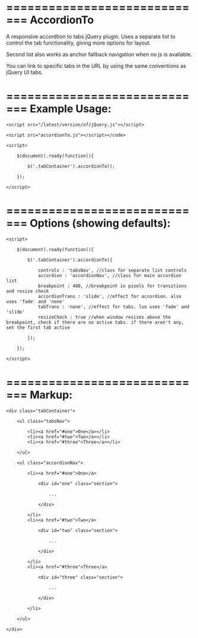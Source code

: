 =============================
AccordionTo
=============================

A responsive accordtion to tabs jQuery plugin. Uses a separate list to control the tab functionality, giving more options for layout.

Second list also works as anchor fallback navigation when no js is available.

You can link to specific tabs in the URL by using the same conventions as jQuery UI tabs.

=============================
Example Usage:
=============================

	<script src="/latest/version/of/jQuery.js"></script>
	  
	<script src="accordionTo.js"></script></code>

	<script>
	
		$(document).ready(function(){
			
			$('.tabContainer').accordionTo();
			
		});
	
	</script>

=============================
Options (showing defaults):
=============================

	<script>
  
		$(document).ready(function(){
			
			$('.tabContainer').accordionTo({

				controls : 'tabsNav', //class for separate list controls
				accordion : 'accordionNav', //class for main accordion list
				breakpoint : 480, //breakpoint in pixels for transitions and resize check
				accordionTrans : 'slide', //effect for accordion. also uses 'fade' and 'none'
				tabTrans : 'none', //effect for tabs. lso uses 'fade' and 'slide'
				resizeCheck : true //when window resizes above the breakpoint, check if there are no active tabs. if there aren't any, set the first tab active

			});
			
		});
	
	</script>

=============================
Markup:
=============================

	<div class="tabContainer">

		<ul class="tabsNav">
	
			<li><a href="#one">One</a></li>
			<li><a href="#two">Two</a></li>
			<li><a href="#three">Three</a></li>
		
		</ul>
	
		<ul class="accordionNav">
		
			<li><a href="#one">One</a>
		  
				<div id="one" class="section">
		    	
					...
			
				</div>
		  
			</li>
			<li><a href="#two">Two</a>
		  
				<div id="two" class="section">
  	    	
					...
			
				</div>
		  
			</li>
			<li><a href="#three">Three</a>
		  
				<div id="three" class="section">
  	    
					...
		
				</div>
		  
			</li>
		
		</ul>
	
	</div>







